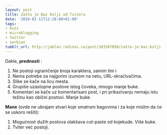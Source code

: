 ```yaml
---
layout: post
title: Zašto je Baz bolji od Tvitera
date: '2010-02-11T12:28:00+01:00'
tags:
- buzz
- microblogging
- twitter
- serbian
tumblr_url: http://jablan.radioni.ca/post/383587850/zašto-je-baz-bolji-od-tvitera
---
```

Dakle, **prednosti** :

1. Ne postoji ograničenje broja karaktera, samim tim i
2. Nema potrebe za najgorim izumom na netu, URL-skraćivačima.
3. Slike se kače na licu mesta.
4. Grupiše uzastopne postove istog čoveka, mnogo manje buke.
5. Komentari se kače uz komentarisani post, i pri prikazivanju nemaju istu težinu kao obični postovi. Manje buke.

**Mane** (ovde ne ubrajam stvari koje smatram bagovima i za koje mislim da će se uskoro rešiti):

1. Mogućnost dužih postova olakšava cut-paste od kojekude. Više buke.
2. Tviter već postoji.
